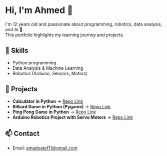 # Hi, I'm Ahmed 👋

I'm 12 years old and passionate about programming, robotics, data analysis, and AI 🤖.  
This portfolio highlights my learning journey and projects.

## 🚀 Skills
- Python programming  
- Data Analysis & Machine Learning  
- Robotics (Arduino, Sensors, Motors)  

## 📂 Projects
- **Calculator in Python** → [Repo Link](#)  
- **Billiard Game in Python (Pygame)** → [Repo Link](#)  
- **Ping Pong Game in Python** → [Repo Link](#)  
- **Arduino Robotics Project with Servo Motors** → [Repo Link](#)  

## 📫 Contact
- Email: amadoatef11@gmail.com
